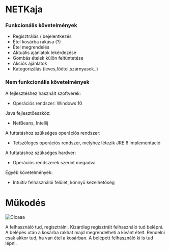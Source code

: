 # NETKaja
### Funkcionális követelmények

* Regisztrálás / bejelentkezés
* Étel kosárba rakása (?)
* Étel megrendelés
* Aktuális ajánlatok lekérdezése
* Gombás ételek külön feltüntetése
* Akciós ajánlatok
* Kategorizálás (leves,főétel,szárnyasok..)

### Nem funkcionális követelmények

A fejlesztéshez használt szoftverek:
* Operációs rendszer: Windows 10

Java fejlesztőeszköz: 
* NetBeans, Intellij

A futtatáshoz szükséges operációs rendszer:
* Tetszőleges operációs rendszer, melyhez létezik JRE 6 implementáció

A futtatáshoz szükséges hardver:
* Operációs rendszerek szerint megadva

Egyéb követelmények:
* Intuitív felhasználói felület, könnyű kezelhetőség

# Műkodés
![Cicaaa](https://scontent.fbud5-1.fna.fbcdn.net/v/t34.0-12/22472830_1590360404361834_551359648_n.jpg?oh=3dec9fcae14ed3962e0d98bd77ab1108&oe=59E2E3F2)

A felhasználó tud, regisztrálni.  Kizárólag regisztrált felhasználó tud belépni. A belépés után a kosárba rakhat majd megrendelheti a kívánt ételt. Rendelni csak akkor tud, ha van étel a kosárban. A belépett felhasználó ki is tud lépni.
